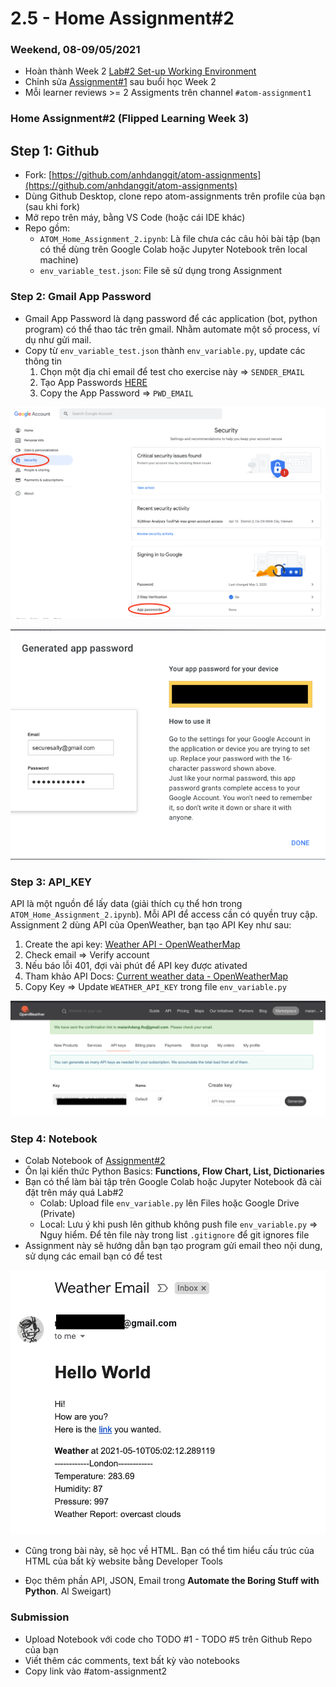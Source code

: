 # 2.5 - Home Assignment\#2

### Weekend, 08-09/05/2021

* Hoàn thành Week 2 [Lab\#2  Set-up Working Environment](2.4-lab-2-set-up-working-environment.md)
* Chỉnh sửa [Assignment\#1](../1-data-strategy-and-metrics/1.4-home-assignment.md) sau buổi học Week 2
* Mỗi learner reviews &gt;= 2 Assigments trên channel `#atom-assignment1`

### Home Assignment\#2 \(Flipped Learning Week 3\)

## Step 1: Github

* Fork: [https://github.com/anhdanggit/atom-assignments](https://github.com/anhdanggit/atom-assignments)
* Dùng Github Desktop, clone repo atom-assignments trên profile của bạn \(sau khi fork\)
* Mở repo trên máy, bằng VS Code \(hoặc cái IDE khác\)
* Repo gồm:
  * `ATOM_Home_Assignment_2.ipynb`: Là file chưa các câu hỏi bài tập \(bạn có thể dùng trên Google Colab hoặc Jupyter Notebook trên local machine\)
  * `env_variable_test.json`: File sẽ sử dụng trong Assignment

### Step 2: Gmail App Password

* Gmail App Password là dạng password để các application \(bot, python program\) có thể thao tác trên gmail. Nhằm automate một số process, ví dụ như gửi mail.
* Copy từ `env_variable_test.json` thành `env_variable.py`, update các thông tin
  1. Chọn một địa chỉ email để test cho exercise này =&gt; `SENDER_EMAIL`
  2. Tạo App Passwords [HERE](https://support.google.com/accounts/answer/185833?p=InvalidSecondFactor&visit_id=637562139468610337-3856071038&rd=1) 
  3. Copy the App Password =&gt; `PWD_EMAIL`

![](../../.gitbook/assets/image%20%28121%29.png)

![](../../.gitbook/assets/image%20%28122%29.png)

### Step 3: API\_KEY

API là một nguồn để lấy data \(giải thích cụ thể hơn trong `ATOM_Home_Assignment_2.ipynb`\). Mỗi API để access cần có quyền truy cập. Assignment 2 dùng API của OpenWeather, bạn tạo API Key như sau:

1. Create the api key: [Weather API - OpenWeatherMap](https://openweathermap.org/api) 
2. Check email =&gt; Verify account 
3. Nếu báo lỗi 401, đợi vài phút để API key được ativated 
4. Tham khảo API Docs: [Current weather data - OpenWeatherMap](https://openweathermap.org/current) 
5. Copy Key =&gt; Update `WEATHER_API_KEY` trong file `env_variable.py` 

![](../../.gitbook/assets/image%20%28120%29.png)

### Step 4: Notebook

* Colab Notebook of [Assignment\#2 ](https://colab.research.google.com/drive/1kH3eqQp9BAH4AL0j3QM90BrjX7uCcKws?usp=sharing)
* Ôn lại kiến thức Python Basics: **Functions, Flow Chart, List, Dictionaries**
* Bạn có thể làm bài tập trên Google Colab hoặc Jupyter Notebook đã cài đặt trên máy quá Lab\#2
  * Colab: Upload file `env_variable.py`  lên Files hoặc Google Drive \(Private\)
  * Local: Lưu ý khi push lên github không push file `env_variable.py` =&gt; Nguy hiểm. Để tên file này trong list `.gitignore` để git ignores file
* Assignment này sẽ hướng dẫn bạn tạo program gửi email theo nội dung, sử dụng các email bạn có để test

![](../../.gitbook/assets/image%20%28124%29.png)

* Cũng trong bài này, sẽ học về HTML. Bạn có thể tìm hiểu cấu trúc của HTML của bất kỳ website bằng Developer Tools 



* Đọc thêm phần API, JSON, Email trong **Automate the Boring Stuff with Python**. Al Sweigart\)

### Submission

* Upload Notebook với code cho TODO \#1 - TODO \#5 trên Github Repo của bạn
* Viết thêm các comments, text bất kỳ vào notebooks
* Copy link vào \#atom-assignment2



